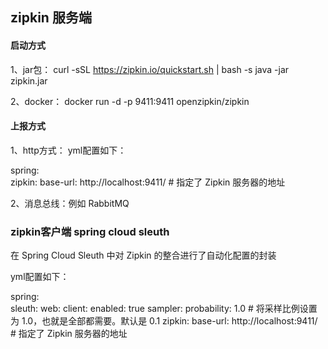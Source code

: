 ## zipkin 服务端
#### 启动方式
1、jar包：
curl -sSL https://zipkin.io/quickstart.sh | bash -s
java -jar zipkin.jar

2、docker：
docker run -d -p 9411:9411 openzipkin/zipkin

#### 上报方式
1、http方式： yml配置如下：

spring:  
  zipkin:
    base-url: http://localhost:9411/ # 指定了 Zipkin 服务器的地址

2、消息总线：例如 RabbitMQ


### zipkin客户端 spring cloud sleuth
在 Spring Cloud Sleuth 中对 Zipkin 的整合进行了自动化配置的封装

yml配置如下：

spring:  
  sleuth:
    web:
      client:
        enabled: true
    sampler:
      probability: 1.0 # 将采样比例设置为 1.0，也就是全部都需要。默认是 0.1
  zipkin:
    base-url: http://localhost:9411/ # 指定了 Zipkin 服务器的地址

